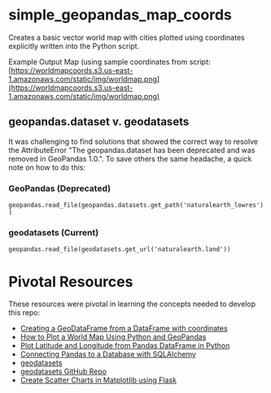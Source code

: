 # simple_geopandas_map_coords
Creates a basic vector world map with cities plotted using coordinates explicitly written into the Python script.

Example Output Map (using sample coordinates from script: [https://worldmapcoords.s3.us-east-1.amazonaws.com/static/img/worldmap.png](https://worldmapcoords.s3.us-east-1.amazonaws.com/static/img/worldmap.png)

## geopandas.dataset v. geodatasets
It was challenging to find solutions that showed the correct way to resolve the AttributeError "The geopandas.dataset has been deprecated and was removed in GeoPandas 1.0.". To save others the same headache, a quick note on how to do this:

### GeoPandas (Deprecated)
`geopandas.read_file(geopandas.datasets.get_path('naturalearth_lowres'))`

### geodatasets (Current)
`geopandas.read_file(geodatasets.get_url('naturalearth.land'))`

# Pivotal Resources
These resources were pivotal in learning the concepts needed to develop this repo:

- [Creating a GeoDataFrame from a DataFrame with coordinates](https://geopandas.org/en/stable/gallery/create_geopandas_from_pandas.html)
- [How to Plot a World Map Using Python and GeoPandas](https://naturaldisasters.ai/posts/python-geopandas-world-map-tutorial/)
- [Plot Latitude and Longitude from Pandas DataFrame in Python  ](https://datascientyst.com/plot-latitude-longitude-pandas-dataframe-python/)
- [Connecting Pandas to a Database with SQLAlchemy](https://www.geeksforgeeks.org/connecting-pandas-to-a-database-with-sqlalchemy/)
- [geodatasets](https://geodatasets.readthedocs.io/en/latest/)
- [geodatasets GitHub Repo](https://github.com/geopandas/geodatasets)
- [Create Scatter Charts in Matplotlib using Flask](https://www.geeksforgeeks.org/create-scatter-charts-in-matplotlib-using-flask/)
